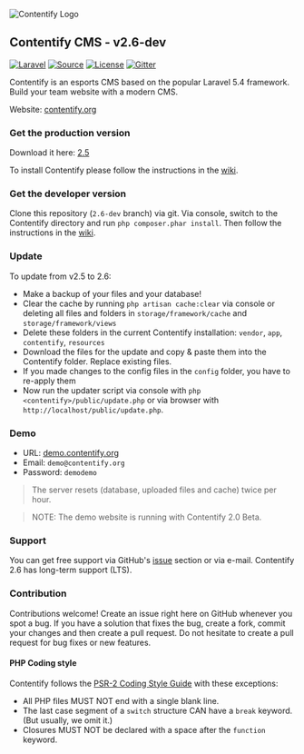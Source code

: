 ![Contentify Logo](http://www.contentify.org/img/hero_small.png)

## Contentify CMS - v2.6-dev

[![Laravel](https://img.shields.io/badge/Laravel-5.4-orange.svg?style=flat-square)](http://laravel.com)
[![Source](http://img.shields.io/badge/source-Contentify/Contentify-blue.svg?style=flat-square)](https://github.com/Contentify/Contentify)
[![License](http://img.shields.io/badge/license-MIT-brightgreen.svg?style=flat-square)](https://tldrlegal.com/license/mit-license)
[![Gitter](https://img.shields.io/gitter/room/badges/shields.svg?style=flat-square)](https://gitter.im/Contentify)

Contentify is an esports CMS based on the popular Laravel 5.4 framework. Build your team website with a modern CMS.

Website: [contentify.org](http://contentify.org/)

### Get the production version

Download it here: [2.5](https://github.com/Contentify/Contentify/releases/tag/v2.5)

To install Contentify please follow the instructions in the [wiki](https://github.com/Contentify/Contentify/wiki/Installation).

### Get the developer version

Clone this repository (`2.6-dev` branch) via git. Via console, switch to the Contentify directory and run `php composer.phar install`. 
Then follow the instructions in the [wiki](https://github.com/Contentify/Contentify/wiki/Installation).

### Update

To update from v2.5 to 2.6:
* Make a backup of your files and your database!
* Clear the cache by running `php artisan cache:clear` via console or deleting all files and folders in 
`storage/framework/cache` and `storage/framework/views`
* Delete these folders in the current Contentify installation: `vendor`, `app`, `contentify`, `resources`
* Download the files for the update and copy & paste them into the Contentify folder. Replace existing files.
* If you made changes to the config files in the `config` folder, you have to re-apply them
* Now run the updater script via console with `php <contentify>/public/update.php` or via browser with `http://localhost/public/update.php`.

### Demo

* URL: [demo.contentify.org](http://demo.contentify.org/)
* Email: `demo@contentify.org`
* Password: `demodemo`

> The server resets (database, uploaded files and cache) twice per hour.

> NOTE: The demo website is running with Contentify 2.0 Beta.

### Support

You can get free support via GitHub's [issue](https://github.com/Contentify/Contentify/issues) section or via e-mail. 
Contentify 2.6 has long-term support (LTS). 

### Contribution

Contributions welcome! Create an issue right here on GitHub whenever you spot a bug. 
If you have a solution that fixes the bug, create a fork, commit your changes and then create a pull request.
Do not hesitate to create a pull request for bug fixes or new features.

#### PHP Coding style

Contentify follows the [PSR-2 Coding Style Guide](https://github.com/php-fig/fig-standards/blob/master/accepted/PSR-2-coding-style-guide.md) 
with these exceptions:

* All PHP files MUST NOT end with a single blank line.
* The last case segment of a `switch` structure CAN have a `break` keyword. (But usually, we omit it.)
* Closures MUST NOT be declared with a space after the `function` keyword.
